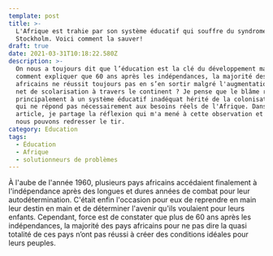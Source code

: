 ```yaml
---
template: post
title: >-
  L'Afrique est trahie par son système éducatif qui souffre du syndrome de
  Stockholm. Voici comment la sauver!
draft: true
date: 2021-03-31T10:18:22.580Z
description: >-
  On nous a toujours dit que l’éducation est la clé du développement mais
  comment expliquer que 60 ans après les indépendances, la majorité des pays
  africains ne réussit toujours pas en s’en sortir malgré l'augmentation du taux
  net de scolarisation à travers le continent ? Je pense que le blâme revient
  principalement à un système éducatif inadéquat hérité de la colonisation et
  qui ne répond pas nécessairement aux besoins réels de l'Afrique. Dans cet
  article, je partage la réflexion qui m'a mené à cette observation et comment
  nous pouvons redresser le tir. 
category: Education
tags:
  - Éducation
  - Afrique
  - solutionneurs de problèmes
---
```

À l'aube de l'année 1960, plusieurs pays africains accédaient finalement à l'indépendance après des longues et dures années de combat pour leur autodétermination. C'était enfin l'occasion pour eux de reprendre en main leur destin en main et de déterminer l'avenir qu'ils voulaient pour leurs enfants. Cependant, force est de constater que plus de 60 ans après les indépendances, la majorité des pays africains pour ne pas dire la quasi totalité de ces pays n’ont pas réussi à créer des conditions idéales pour leurs peuples.
